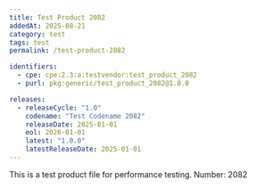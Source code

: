 ```yaml
---
title: Test Product 2082
addedAt: 2025-08-21
category: test
tags: test
permalink: /test-product-2082

identifiers:
  - cpe: cpe:2.3:a:testvendor:test_product_2082
  - purl: pkg:generic/test_product_2082@1.0.0

releases:
  - releaseCycle: "1.0"
    codename: "Test Codename 2082"
    releaseDate: 2025-01-01
    eol: 2026-01-01
    latest: "1.0.0"
    latestReleaseDate: 2025-01-01
---
```


This is a test product file for performance testing. Number: 2082
